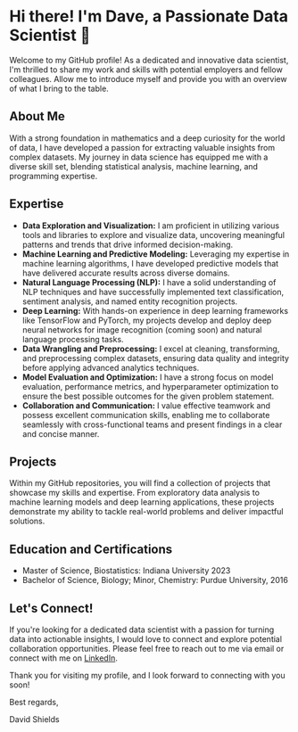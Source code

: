 # Hi there! I'm Dave, a Passionate Data Scientist 🚀

Welcome to my GitHub profile! As a dedicated and innovative data scientist, I'm thrilled to share my work and skills with potential employers and fellow colleagues. Allow me to introduce myself and provide you with an overview of what I bring to the table.

## About Me
With a strong foundation in mathematics and a deep curiosity for the world of data, I have developed a passion for extracting valuable insights from complex datasets. My journey in data science has equipped me with a diverse skill set, blending statistical analysis, machine learning, and programming expertise.

## Expertise
- **Data Exploration and Visualization:** I am proficient in utilizing various tools and libraries to explore and visualize data, uncovering meaningful patterns and trends that drive informed decision-making.
- **Machine Learning and Predictive Modeling:** Leveraging my expertise in machine learning algorithms, I have developed predictive models that have delivered accurate results across diverse domains.
- **Natural Language Processing (NLP):** I have a solid understanding of NLP techniques and have successfully implemented text classification, sentiment analysis, and named entity recognition projects.
- **Deep Learning:** With hands-on experience in deep learning frameworks like TensorFlow and PyTorch, my projects develop and deploy deep neural networks for image recognition (coming soon) and natural language processing tasks.
- **Data Wrangling and Preprocessing:** I excel at cleaning, transforming, and preprocessing complex datasets, ensuring data quality and integrity before applying advanced analytics techniques.
- **Model Evaluation and Optimization:** I have a strong focus on model evaluation, performance metrics, and hyperparameter optimization to ensure the best possible outcomes for the given problem statement.
- **Collaboration and Communication:** I value effective teamwork and possess excellent communication skills, enabling me to collaborate seamlessly with cross-functional teams and present findings in a clear and concise manner.

## Projects
Within my GitHub repositories, you will find a collection of projects that showcase my skills and expertise. From exploratory data analysis to machine learning models and deep learning applications, these projects demonstrate my ability to tackle real-world problems and deliver impactful solutions.

## Education and Certifications
- Master of Science, Biostatistics: Indiana University 2023
- Bachelor of Science, Biology; Minor, Chemistry: Purdue University, 2016

## Let's Connect!
If you're looking for a dedicated data scientist with a passion for turning data into actionable insights, I would love to connect and explore potential collaboration opportunities. Please feel free to reach out to me via email or connect with me on [LinkedIn](https://www.linkedin.com/in/david-shields/).

Thank you for visiting my profile, and I look forward to connecting with you soon!

Best regards,

David Shields
 

<!---
Dave-314/Dave-314 is a ✨ special ✨ repository because its `README.md` (this file) appears on your GitHub profile.
You can click the Preview link to take a look at your changes.
--->

